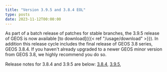 ```yaml
---
title: "Version 3.9.5 and 3.8.4 EOL"
type: posts
date: 2023-11-12T00:00:00
---
```


As part of a batch release of patches for stable branches, the 3.9.5 release of GEOS is now available [to download]({{< ref "/usage/download" >}}).  In addition this release cycle includes the final release of GEOS 3.8 series, GEOS 3.8.4.
If you haven't already upgraded to a newer GEOS minor version from GEOS 3.8, we highly recommend you do so.

Release notes for 3.8.4 and 3.9.5 are below:
[3.8.4](https://github.com/libgeos/geos/blob/3.8.4/NEWS),
[3.9.5](https://github.com/libgeos/geos/blob/3.9.5/NEWS),
